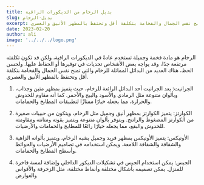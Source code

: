 ```yaml
---
title: بديل الرخام من الديكورات الراقية
slug: بديل-الرخام
excerpt: الرخام هو مادة فخمة وجميلة تستخدم عادةً في الديكورات الراقية، ولكن قد تكون تكلفته مرتفعة جدًا، وقد يواجه بعض الأشخاص تحديات في توفيرها أو الحفاظ عليها. ولحسن الحظ، هناك العديد من البدائل المماثلة للرخام والتي تمنح نفس الجمال والفخامة بتكلفة أقل وتحتفظ بالمظهر الأنيق والعصري
date: 2023-02-20
author: ali
image: '../../../logo.png'
---
```


الرخام هو مادة فخمة وجميلة تستخدم عادةً في الديكورات الراقية، ولكن قد تكون تكلفته مرتفعة جدًا، وقد يواجه بعض الأشخاص تحديات في توفيرها أو الحفاظ عليها. ولحسن الحظ، هناك العديد من البدائل المماثلة للرخام والتي تمنح نفس الجمال والفخامة بتكلفة أقل وتحتفظ بالمظهر الأنيق والعصري.

1. الجرانيت: يعد الجرانيت أحد البدائل الرائعة للرخام، حيث يتميز بمظهر متين وجذاب، وبألوان متنوعة مثل الرمادي والأسود والبيج والأحمر. كما أنه مقاوم للخدوش والحرارة، مما يجعله خيارًا ممتازًا لتطبيقات المطابخ والحمامات.

2. الكوارتز: يتميز الكوارتز بمظهر أنيق وجميل مثل الرخام، ويتكون من حبيبات صغيرة من الكوارتز المضغوط والراتنج. ويتوفر بألوان متنوعة ويتميز بقوته ومتانته ومقاومته للخدوش والبقع، مما يجعله خيارًا رائعًا للمطابخ والحمامات والأرضيات.

3. الأونيكس: يتميز الأونيكس بمظهر فريد وجميل يشبه الرخام، ويتميز بألوانه الزاهية والشفافة والشفافة اللامعة. ويمكن استخدامه في تصاميم الأرضيات والحوائط وأسطح المطابخ والحمامات.

4. الجبس: يمكن استخدام الجبس في تشكيلات الديكور الداخلي وإضافة لمسة فاخرة للمنزل. يمكن تصميمه بأشكال مختلفة وأنماط مختلفة، مثل الزخرفة والأقواس والعوارض
